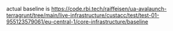 actual baseline is https://code.rbi.tech/raiffeisen/ua-avalaunch-terragrunt/tree/main/live-infrastructure/custacc/test/test-01-955123579061/eu-central-1/core-infrastructure/baseline
